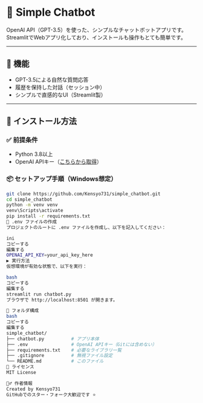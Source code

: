 # 🤖 Simple Chatbot

OpenAI API（GPT-3.5）を使った、シンプルなチャットボットアプリです。  
StreamlitでWebアプリ化しており、インストールも操作もとても簡単です。

---

## 🚀 機能

- GPT-3.5による自然な質問応答
- 履歴を保持した対話（セッション中）
- シンプルで直感的なUI（Streamlit製）

---

## 🔧 インストール方法

### ✅ 前提条件

- Python 3.8以上
- OpenAI APIキー（[こちらから取得](https://platform.openai.com/account/api-keys)）

### 📦 セットアップ手順（Windows想定）

```bash
git clone https://github.com/Kensyo731/simple_chatbot.git
cd simple_chatbot
python -m venv venv
venv\Scripts\activate
pip install -r requirements.txt
🔐 .env ファイルの作成
プロジェクトのルートに .env ファイルを作成し、以下を記入してください：

ini
コピーする
編集する
OPENAI_API_KEY=your_api_key_here
▶️ 実行方法
仮想環境が有効な状態で、以下を実行：

bash
コピーする
編集する
streamlit run chatbot.py
ブラウザで http://localhost:8501 が開きます。

📁 フォルダ構成
bash
コピーする
編集する
simple_chatbot/
├── chatbot.py          # アプリ本体
├── .env                # OpenAI APIキー（Gitには含めない）
├── requirements.txt    # 必要なライブラリ一覧
├── .gitignore          # 無視ファイル設定
└── README.md           # このファイル
📄 ライセンス
MIT License

🙋‍♂️ 作者情報
Created by Kensyo731
GitHubでのスター・フォーク大歓迎です ⭐